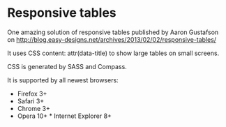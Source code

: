 Responsive tables
=================

One amazing solution of responsive tables published by Aaron Gustafson on http://blog.easy-designs.net/archives/2013/02/02/responsive-tables/

It uses CSS content: attr(data-title) to show large tables on small screens.

CSS is generated by SASS and Compass.

It is supported by all newest browsers:
* Firefox 3+
* Safari 3+
* Chrome 3+
* Opera 10+
* Internet Explorer 8+